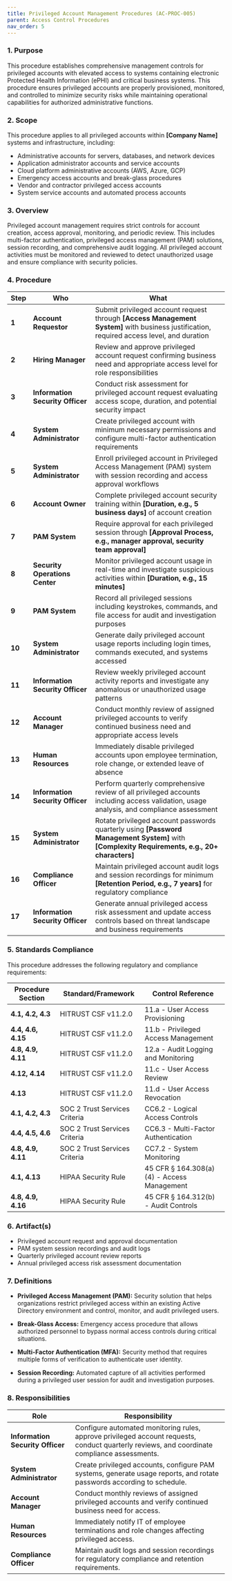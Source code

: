 ```yaml
---
title: Privileged Account Management Procedures (AC-PROC-005)
parent: Access Control Procedures
nav_order: 5
---
```


### 1. Purpose

This procedure establishes comprehensive management controls for privileged accounts with elevated access to systems containing electronic Protected Health Information (ePHI) and critical business systems. This procedure ensures privileged accounts are properly provisioned, monitored, and controlled to minimize security risks while maintaining operational capabilities for authorized administrative functions.

### 2. Scope

This procedure applies to all privileged accounts within **[Company Name]** systems and infrastructure, including:
- Administrative accounts for servers, databases, and network devices
- Application administrator accounts and service accounts
- Cloud platform administrative accounts (AWS, Azure, GCP)
- Emergency access accounts and break-glass procedures
- Vendor and contractor privileged access accounts
- System service accounts and automated process accounts

### 3. Overview

Privileged account management requires strict controls for account creation, access approval, monitoring, and periodic review. This includes multi-factor authentication, privileged access management (PAM) solutions, session recording, and comprehensive audit logging. All privileged account activities must be monitored and reviewed to detect unauthorized usage and ensure compliance with security policies.

### 4. Procedure

| **Step** | **Who** | **What** |
| -------- | ------- | -------- |
| **1** | **Account Requestor** | Submit privileged account request through **[Access Management System]** with business justification, required access level, and duration |
| **2** | **Hiring Manager** | Review and approve privileged account request confirming business need and appropriate access level for role responsibilities |
| **3** | **Information Security Officer** | Conduct risk assessment for privileged account request evaluating access scope, duration, and potential security impact |
| **4** | **System Administrator** | Create privileged account with minimum necessary permissions and configure multi-factor authentication requirements |
| **5** | **System Administrator** | Enroll privileged account in Privileged Access Management (PAM) system with session recording and access approval workflows |
| **6** | **Account Owner** | Complete privileged account security training within **[Duration, e.g., 5 business days]** of account creation |
| **7** | **PAM System** | Require approval for each privileged session through **[Approval Process, e.g., manager approval, security team approval]** |
| **8** | **Security Operations Center** | Monitor privileged account usage in real-time and investigate suspicious activities within **[Duration, e.g., 15 minutes]** |
| **9** | **PAM System** | Record all privileged sessions including keystrokes, commands, and file access for audit and investigation purposes |
| **10** | **System Administrator** | Generate daily privileged account usage reports including login times, commands executed, and systems accessed |
| **11** | **Information Security Officer** | Review weekly privileged account activity reports and investigate any anomalous or unauthorized usage patterns |
| **12** | **Account Manager** | Conduct monthly review of assigned privileged accounts to verify continued business need and appropriate access levels |
| **13** | **Human Resources** | Immediately disable privileged accounts upon employee termination, role change, or extended leave of absence |
| **14** | **Information Security Officer** | Perform quarterly comprehensive review of all privileged accounts including access validation, usage analysis, and compliance assessment |
| **15** | **System Administrator** | Rotate privileged account passwords quarterly using **[Password Management System]** with **[Complexity Requirements, e.g., 20+ characters]** |
| **16** | **Compliance Officer** | Maintain privileged account audit logs and session recordings for minimum **[Retention Period, e.g., 7 years]** for regulatory compliance |
| **17** | **Information Security Officer** | Generate annual privileged access risk assessment and update access controls based on threat landscape and business requirements |

### 5. Standards Compliance

This procedure addresses the following regulatory and compliance requirements:

| **Procedure Section** | **Standard/Framework** | **Control Reference** |
| --------------------- | ---------------------- | --------------------- |
| **4.1, 4.2, 4.3** | HITRUST CSF v11.2.0 | 11.a - User Access Provisioning |
| **4.4, 4.6, 4.15** | HITRUST CSF v11.2.0 | 11.b - Privileged Access Management |
| **4.8, 4.9, 4.11** | HITRUST CSF v11.2.0 | 12.a - Audit Logging and Monitoring |
| **4.12, 4.14** | HITRUST CSF v11.2.0 | 11.c - User Access Review |
| **4.13** | HITRUST CSF v11.2.0 | 11.d - User Access Revocation |
| **4.1, 4.2, 4.3** | SOC 2 Trust Services Criteria | CC6.2 - Logical Access Controls |
| **4.4, 4.5, 4.6** | SOC 2 Trust Services Criteria | CC6.3 - Multi-Factor Authentication |
| **4.8, 4.9, 4.11** | SOC 2 Trust Services Criteria | CC7.2 - System Monitoring |
| **4.1, 4.13** | HIPAA Security Rule | 45 CFR § 164.308(a)(4) - Access Management |
| **4.8, 4.9, 4.16** | HIPAA Security Rule | 45 CFR § 164.312(b) - Audit Controls |

### 6. Artifact(s)

- Privileged account request and approval documentation
- PAM system session recordings and audit logs
- Quarterly privileged account review reports
- Annual privileged access risk assessment documentation

### 7. Definitions

- **Privileged Access Management (PAM):** Security solution that helps organizations restrict privileged access within an existing Active Directory environment and control, monitor, and audit privileged users.

- **Break-Glass Access:** Emergency access procedure that allows authorized personnel to bypass normal access controls during critical situations.

- **Multi-Factor Authentication (MFA):** Security method that requires multiple forms of verification to authenticate user identity.

- **Session Recording:** Automated capture of all activities performed during a privileged user session for audit and investigation purposes.

### 8. Responsibilities

| **Role** | **Responsibility** |
| -------- | ---------------- |
| **Information Security Officer** | Configure automated monitoring rules, approve privileged account requests, conduct quarterly reviews, and coordinate compliance assessments. |
| **System Administrator** | Create privileged accounts, configure PAM systems, generate usage reports, and rotate passwords according to schedule. |
| **Account Manager** | Conduct monthly reviews of assigned privileged accounts and verify continued business need for access. |
| **Human Resources** | Immediately notify IT of employee terminations and role changes affecting privileged access. |
| **Compliance Officer** | Maintain audit logs and session recordings for regulatory compliance and retention requirements. |



